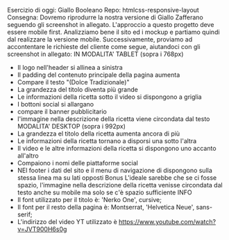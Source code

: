 Esercizio di oggi: Giallo Booleano
Repo: htmlcss-responsive-layout
Consegna:
Dovremo riprodurre la nostra versione di Giallo Zafferano seguendo gli screenshot in allegato.
L'approccio a questo progetto deve essere mobile first.
Analizziamo bene il sito ed i mockup e partiamo quindi dal realizzare la versione mobile.
Successivamente, proviamo ad accontentare le richieste del cliente come segue, aiutandoci con gli screenshot in allegato:
IN MODALITA' TABLET (sopra i 768px)
- Il logo nell'header si allinea a sinistra
- Il padding del contenuto principale della pagina aumenta
- Compare il testo "(Dolce Tradizionale)"
- La grandezza del titolo diventa più grande
- Le informazioni della ricetta sotto il video si dispongono a griglia
- I bottoni social si allargano
- compare il banner pubblicitario
- l'immagine nella descrizione della ricetta viene circondata dal testo
MODALITA' DESKTOP (sopra i 992px)
- La grandezza el titolo della ricetta  aumenta ancora di più
- Le informazioni della ricetta tornano a disporsi una sotto l'altra
- Il video e le altre informazioni della ricetta si dispongono uno accanto all'altro
- Compaiono i nomi delle piattaforme social
- NEl footer i dati del sito e il menu di navigazione di dispongono sulla stessa linea ma su lati opposti
Bonus
L'ideale sarebbe che se ci fosse spazio, l'immagine nella descrizione della ricetta venisse circondata dal testo anche su mobile ma solo se c'è  spazio sufficiente
INFO
- Il font utilizzato per il titolo è: 'Nerko One', cursive;
- Il font per il resto della pagina è:  Montserrat, 'Helvetica Neue', sans-serif;
- L'indirizzo del video YT utilizzato è https://www.youtube.com/watch?v=JVT900H6s0g